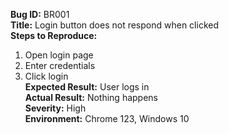 **Bug ID:** BR001  
**Title:** Login button does not respond when clicked  
**Steps to Reproduce:**  
1. Open login page  
2. Enter credentials  
3. Click login  
**Expected Result:** User logs in  
**Actual Result:** Nothing happens  
**Severity:** High  
**Environment:** Chrome 123, Windows 10
